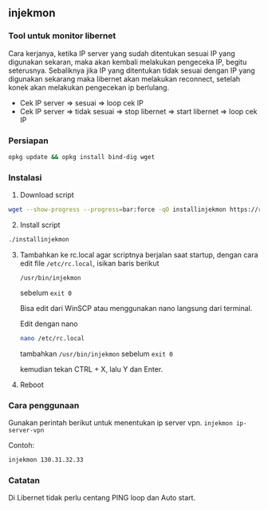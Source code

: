 ## injekmon
### Tool untuk monitor libernet

Cara kerjanya, ketika IP server yang sudah ditentukan sesuai IP yang digunakan sekaran, maka akan kembali melakukan pengeceka IP, begitu seterusnya. Sebaliknya jika IP yang ditentukan tidak sesuai dengan IP yang digunakan sekarang maka libernet akan melakukan reconnect, setelah konek akan melakukan pengecekan ip berlulang.

- Cek IP server => sesuai => loop cek IP
- Cek IP server => tidak sesuai => stop libernet => start libernet => loop cek IP

### Persiapan
```bash
opkg update && opkg install bind-dig wget
```

### Instalasi

1. Download script

```bash
wget --show-progress --progress=bar:force -qO installinjekmon https://raw.githubusercontent.com/laksa19/openwrt-tools/master/injekmon/installinjekmon && chmod +x installinjekmon
```

2. Install script 

```bash
./installinjekmon
```
3. Tambahkan ke rc.local agar scriptnya berjalan saat startup, dengan cara edit file ```/etc/rc.local```, isikan baris berikut

    ```/usr/bin/injekmon```

    sebelum ```exit 0```
    
    Bisa edit dari WinSCP atau menggunakan nano langsung dari terminal.

    Edit dengan nano

    ```bash
    nano /etc/rc.local
    ```
    
    tambahkan ```/usr/bin/injekmon``` sebelum ```exit 0```
    
    kemudian tekan CTRL + X, lalu Y dan Enter.
    
 4. Reboot

### Cara penggunaan

Gunakan perintah berikut untuk menentukan ip server vpn.
```injekmon ip-server-vpn```

Contoh:
```bash
injekmon 130.31.32.33
```

### Catatan
Di Libernet tidak perlu centang PING loop dan Auto start.
